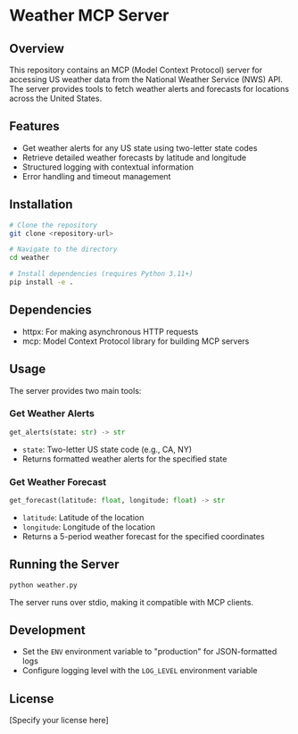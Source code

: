 # Weather MCP Server

## Overview
This repository contains an MCP (Model Context Protocol) server for accessing US weather data from the National Weather Service (NWS) API. The server provides tools to fetch weather alerts and forecasts for locations across the United States.

## Features
- Get weather alerts for any US state using two-letter state codes
- Retrieve detailed weather forecasts by latitude and longitude
- Structured logging with contextual information
- Error handling and timeout management

## Installation
```bash
# Clone the repository
git clone <repository-url>

# Navigate to the directory
cd weather

# Install dependencies (requires Python 3.11+)
pip install -e .
```

## Dependencies
- httpx: For making asynchronous HTTP requests
- mcp: Model Context Protocol library for building MCP servers

## Usage
The server provides two main tools:

### Get Weather Alerts
```python
get_alerts(state: str) -> str
```
- `state`: Two-letter US state code (e.g., CA, NY)
- Returns formatted weather alerts for the specified state

### Get Weather Forecast
```python
get_forecast(latitude: float, longitude: float) -> str
```
- `latitude`: Latitude of the location
- `longitude`: Longitude of the location
- Returns a 5-period weather forecast for the specified coordinates

## Running the Server
```bash
python weather.py
```

The server runs over stdio, making it compatible with MCP clients.

## Development
- Set the `ENV` environment variable to "production" for JSON-formatted logs
- Configure logging level with the `LOG_LEVEL` environment variable

## License
[Specify your license here]
